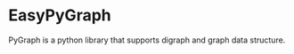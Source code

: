 EasyPyGraph
===========
PyGraph is a python library that supports digraph and graph data structure.
